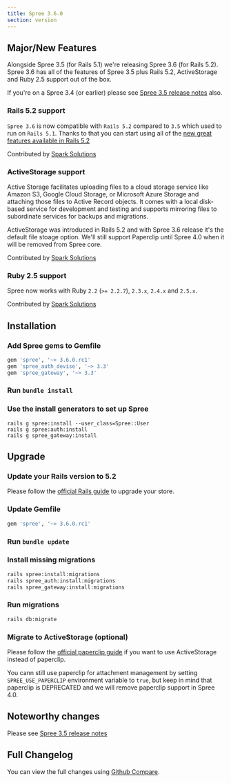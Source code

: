 ```yaml
---
title: Spree 3.6.0
section: version
---
```


## Major/New Features

Alongside Spree 3.5 (for Rails 5.1) we're releasing Spree 3.6 (for Rails 5.2).
Spree 3.6 has all of the features of Spree 3.5 plus Rails 5.2,
ActiveStorage and Ruby 2.5 support out of the box.

If you're on a Spree 3.4 (or earlier) please see [Spree 3.5 release notes](https://guides.spreecommerce.org/release_notes/spree_3_5_0.html) also.

### Rails 5.2 support

`Spree 3.6` is now compatible with `Rails 5.2` compared to `3.5` which used to run on `Rails 5.1`.
Thanks to that you can start using all of the [new great features available in Rails 5.2](http://edgeguides.rubyonrails.org/5_2_release_notes.html)

Contributed by [Spark Solutions](https://github.com/spree/spree/pull/8601)

### ActiveStorage support

Active Storage facilitates uploading files to a cloud storage service like Amazon S3, Google Cloud Storage, or Microsoft Azure Storage and attaching those files to Active Record objects. It comes with a local disk-based service for development and testing and supports mirroring files to subordinate services for backups and migrations.

ActiveStorage was introduced in Rails 5.2 and with Spree 3.6 release it's the default file stoage option. We'll still support Paperclip until Spree 4.0 when it will be removed from Spree core.

Contributed by [Spark Solutions](https://github.com/spree/spree/pull/8709)

### Ruby 2.5 support

Spree now works with Ruby `2.2` (`>= 2.2.7`), `2.3.x`, `2.4.x` and `2.5.x`.

Contributed by [Spark Solutions](https://github.com/spree/spree/pull/8743)

## Installation

### Add Spree gems to Gemfile
```ruby
gem 'spree', '~> 3.6.0.rc1'
gem 'spree_auth_devise', '~> 3.3'
gem 'spree_gateway', '~> 3.3'
```

### Run `bundle install`

### Use the install generators to set up Spree

```shell
rails g spree:install --user_class=Spree::User
rails g spree:auth:install
rails g spree_gateway:install
```

## Upgrade

### Update your Rails version to 5.2

Please follow the
[official Rails guide](http://edgeguides.rubyonrails.org/upgrading_ruby_on_rails.html#upgrading-from-rails-5-1-to-rails-5-2)
to upgrade your store.

### Update Gemfile

```ruby
gem 'spree', '~> 3.6.0.rc1'
```

### Run `bundle update`

### Install missing migrations

```bash
rails spree:install:migrations
rails spree_auth:install:migrations
rails spree_gateway:install:migrations
```

### Run migrations

```bash
rails db:migrate
```

### Migrate to ActiveStorage (optional)

Please follow the [official paperclip guide](https://github.com/thoughtbot/paperclip/blob/master/MIGRATING.md) if you
want to use ActiveStorage instead of paperclip.

You cann still use paperclip for attachment management by setting `SPREE_USE_PAPERCLIP` environment variable to `true`, but keep in mind that paperclip is DEPRECATED and we will remove paperclip support in Spree 4.0.

## Noteworthy changes

Please see [Spree 3.5 release notes](https://guides.spreecommerce.org/release_notes/spree_3_5_0.html)

## Full Changelog

You can view the full changes using [Github Compare](https://github.com/spree/spree/compare/3-5-stable...3-6-stable).
